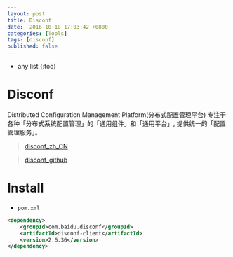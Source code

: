 ```yaml
---
layout: post
title: Disconf
date:  2016-10-18 17:03:42 +0800
categories: [Tools]
tags: [disconf]
published: false
---
```


* any list
{:toc}

# Disconf

Distributed Configuration Management Platform(分布式配置管理平台)
专注于各种「分布式系统配置管理」的「通用组件」和「通用平台」, 提供统一的「配置管理服务」。

> [disconf_zh_CN](http://disconf.readthedocs.io/zh_CN/latest/)

> [disconf_github](https://github.com/knightliao/disconf)

# Install

- ```pom.xml```

```xml
<dependency>
    <groupId>com.baidu.disconf</groupId>
    <artifactId>disconf-client</artifactId>
    <version>2.6.36</version>
</dependency>
```

